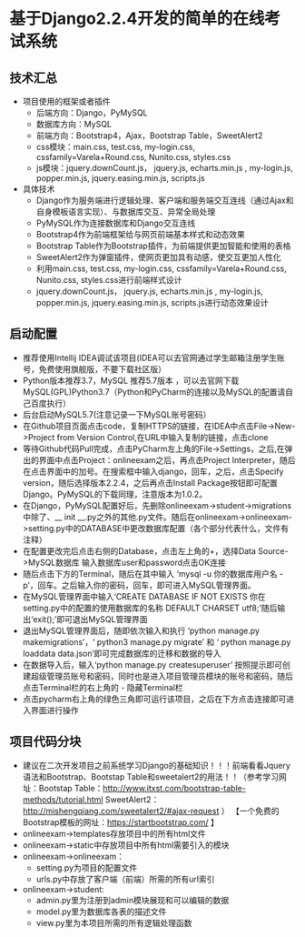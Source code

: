 # 基于Django2.2.4开发的简单的在线考试系统

## 技术汇总

+ 项目使用的框架或者插件
  + 后端方向：Django，PyMySQL
  + 数据库方向：MySQL
  + 前端方向：Bootstrap4，Ajax，Bootstrap Table，SweetAlert2
  + css模块：main.css,  test.css, my-login.css,  cssfamily=Varela+Round.css, Nunito.css, styles.css
  + js模块：jquery.downCount.js， jquery.js,  echarts.min.js ,  my-login.js,  popper.min.js,  jquery.easing.min.js, scripts.js
+ 具体技术
  + Django作为服务端进行逻辑处理、客户端和服务端交互连线（通过Ajax和自身模板语言实现）、与数据库交互、异常全局处理
  + PyMySQL作为连接数据库和Django交互连线
  + Bootstrap4作为前端框架给与网页前端基本样式和动态效果
  + Bootstrap Table作为Bootstrap插件，为前端提供更加智能和使用的表格
  + SweetAlert2作为弹窗插件，使网页更加具有动感，使交互更加人性化
  + 利用main.css,  test.css, my-login.css,  cssfamily=Varela+Round.css, Nunito.css, styles.css进行前端样式设计
  + jquery.downCount.js， jquery.js,  echarts.min.js ,  my-login.js,  popper.min.js,  jquery.easing.min.js, scripts.js进行动态效果设计

## 启动配置

+ 推荐使用Intellij IDEA调试该项目(IDEA可以去官网通过学生邮箱注册学生账号，免费使用旗舰版，不要下载社区版）
+ Python版本推荐3.7，MySQL 推荐5.7版本 ，可以去官网下载 MySQL(GPL)Python3.7（Python和PyCharm的连接以及MySQL的配置请自己百度执行）
+ 后台启动MySQL5.7(注意记录一下MySQL账号密码）
+ 在Github项目页面点击code，复制HTTPS的链接，在IDEA中点击File->New->Project from Version Control,在URL中输入复制的链接，点击clone
+ 等待Github代码Pull完成，点击PyCharm左上角的File->Settings，之后,在弹出的界面中点击Project：onlineexam之后，再点击Project Interpreter，随后在点击界面中的加号。在搜索框中输入django，回车，之后，点击Specify version，随后选择版本2.2.4，之后再点击Install Package按钮即可配置Django。PyMySQL的下载同理，注意版本为1.0.2。
+ 在Django，PyMySQL配置好后，先删除onlineexam->student->migrations中除了、__ init __.py之外的其他.py文件。随后在onlineexam->onlineexam->setting.py中的DATABASE中更改数据库配置（各个部分代表什么，文件有注释）
+ 在配置更改完后点击右侧的Database，点击左上角的+，选择Data Source->MySQL数据库 输入数据库user和password点击OK连接
+ 随后点击下方的Terminal，随后在其中输入 ‘mysql -u 你的数据库用户名 -p’，回车。之后输入你的密码，回车，即可进入MySQL管理界面。
+ 在MySQL管理界面中输入‘CREATE DATABASE IF NOT EXISTS 你在setting.py中的配置的使用数据库的名称 DEFAULT CHARSET utf8;’随后输出‘exit();’即可退出MySQL管理界面
+ 退出MySQL管理界面后，随即依次输入和执行 ‘python manage.py makemigrations’，‘ python3 manage.py migrate’ 和 ‘ python manage.py loaddata data.json’即可完成数据库的迁移和数据的导入
+ 在数据导入后，输入‘python manage.py createsuperuser’ 按照提示即可创建超级管理员账号和密码，同时也是进入项目管理员模块的账号和密码，随后点击Terminal栏的右上角的 - 隐藏Terminal栏
+ 点击pycharm右上角的绿色三角即可运行该项目，之后在下方点击连接即可进入界面进行操作

## 项目代码分块

- 建议在二次开发项目之前系统学习Django的基础知识！！！前端看看Jquery语法和Bootstrap、Bootstap Table和sweetalert2的用法！！（参考学习网址：Bootstap Table：http://www.itxst.com/bootstrap-table-methods/tutorial.html SweetAlert2：http://mishengqiang.com/sweetalert2/#ajax-request ） 【一个免费的Bootstrap模板的网址：https://startbootstrap.com/ 】
- onlineexam->templates存放项目中的所有html文件
- onlineexam->static中存放项目中所有html需要引入的模块
- onlineexam->onlineexam：
  - setting.py为项目的配置文件
  - urls.py中存放了客户端（前端）所需的所有url索引
- onlineexam->student:
  - admin.py里为注册到admin模块展现和可以编辑的数据
  - model.py里为数据库各表的描述文件
  - view.py里为本项目所需的所有逻辑处理函数
